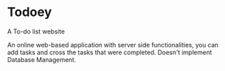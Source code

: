 # Todoey
A To-do list website

An online web-based application with server side functionalities, you can add tasks and cross the tasks that were completed.
Doesn't implement Database Management.
